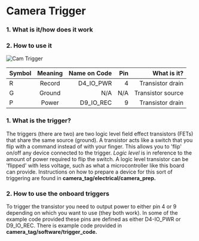 # Camera Trigger
### 1. What is it/how does it work
### 2. How to use it

![Cam Trigger](https://user-images.githubusercontent.com/52707386/63304094-b63f5e80-c296-11e9-8e68-4f7866a1bdb1.jpg)

| Symbol        | Meaning       | Name on Code  | Pin       | What is it?       |
| ------------- |:-------------:| -------------:|-------------:|----------------:  |
| R             | Record        | D4_IO_PWR     | 4  |Transistor drain  |
| G             | Ground        | N/A           | N/A |Transistor source  |
| P             | Power         | D9_IO_REC     | 9  |Transistor drain  |

### 1. What is the trigger?  
   The triggers (there are two) are two logic level field effect transistors (FETs) that share the same source (ground). A transistor acts like a switch that you flip with a command instead of with your finger. This allows you to 'flip' on/off any device connected to the trigger. *Logic level* is in reference to the amount of power required to flip the switch. A logic level transistor can be 'flipped' with less voltage, such as what a microcontroller like this board can provide. Instructions on how to prepare a device for this sort of triggering are found in **camera_tag/electrical/camera_prep.**  
   
### 2. How to use the onboard triggers 
   To trigger the transistor you need to output power to either pin 4 or 9 depending on which you want to use (they both work). In some of the example code provided these pins are defined as either D4-IO_PWR or D9_IO_REC. There is example code provided in **camera_tag/software/trigger_code.** 

